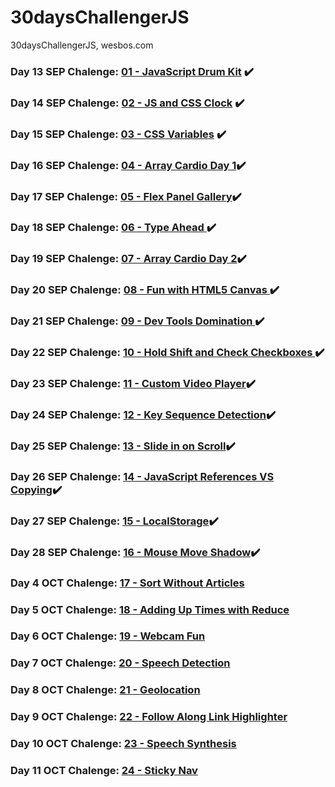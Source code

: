 # 30daysChallengerJS
 30daysChallengerJS, wesbos.com

### Day 13 SEP Chalenge: <a href="https://github.com/jdluis/30daysChallengerJS/tree/main/01%20-%20JavaScript%20Drum%20Kit">01 - JavaScript Drum Kit</a>   :heavy_check_mark:
 
### Day 14 SEP Chalenge: <a href="https://github.com/jdluis/30daysChallengerJS/tree/main/02%20-%20JS%20and%20CSS%20Clock">02 - JS and CSS Clock</a> :heavy_check_mark:
### Day 15 SEP Chalenge: <a href="https://github.com/jdluis/30daysChallengerJS/tree/main/03%20-%20CSS%20Variables">03 - CSS Variables</a> :heavy_check_mark:

### Day 16 SEP Chalenge:  <a href="https://github.com/jdluis/30daysChallengerJS/tree/main/04%20-%20Array%20Cardio%20Day%201">04 - Array Cardio Day 1</a>:heavy_check_mark:

### Day 17 SEP Chalenge: <a href="https://github.com/jdluis/30daysChallengerJS/tree/main/05%20-%20Flex%20Panel%20Gallery" >05 - Flex Panel Gallery</a>:heavy_check_mark:

### Day 18 SEP Chalenge: <a href="https://github.com/jdluis/30daysChallengerJS/tree/main/06%20-%20Type%20Ahead"> 06 - Type Ahead </a>:heavy_check_mark:

### Day 19 SEP Chalenge: <a href="https://github.com/jdluis/30daysChallengerJS/tree/main/07%20-%20Array%20Cardio%20Day%202">07 - Array Cardio Day 2</a>:heavy_check_mark:

### Day 20 SEP Chalenge: <a href="https://github.com/jdluis/30daysChallengerJS/tree/main/08%20-%20Fun%20with%20HTML5%20Canvas">08 - Fun with HTML5 Canvas </a>:heavy_check_mark:

### Day 21 SEP Chalenge: <a href="https://github.com/jdluis/30daysChallengerJS/tree/main/09%20-%20Dev%20Tools%20Domination">09 - Dev Tools Domination </a>:heavy_check_mark:

### Day 22 SEP Chalenge:  <a href="https://github.com/jdluis/30daysChallengerJS/tree/main/10%20-%20Hold%20Shift%20and%20Check%20Checkboxes">10 - Hold Shift and Check Checkboxes </a>:heavy_check_mark:

### Day 23 SEP Chalenge: <a href="https://github.com/jdluis/30daysChallengerJS/tree/main/11%20-%20Custom%20Video%20Player">11 - Custom Video Player</a>:heavy_check_mark:

### Day 24 SEP Chalenge: <a href="https://github.com/jdluis/30daysChallengerJS/tree/main/12%20-%20Key%20Sequence%20Detection">12 - Key Sequence Detection</a>:heavy_check_mark:

### Day 25 SEP Chalenge: <a href="https://github.com/jdluis/30daysChallengerJS/tree/main/13%20-%20Slide%20in%20on%20Scroll">13 - Slide in on Scroll</a>:heavy_check_mark:

### Day 26 SEP Chalenge: <a href="https://github.com/jdluis/30daysChallengerJS/tree/main/14%20-%20JavaScript%20References%20VS%20Copying">14 - JavaScript References VS Copying</a>:heavy_check_mark:

### Day 27 SEP Chalenge: <a href="https://github.com/jdluis/30daysChallengerJS/tree/main/15%20-%20LocalStorage">15 - LocalStorage</a>:heavy_check_mark:

### Day 28 SEP Chalenge: <a href="https://github.com/jdluis/30daysChallengerJS/tree/main/16%20-%20Mouse%20Move%20Shadow">16 - Mouse Move Shadow</a>:heavy_check_mark:

 ### Day 4 OCT Chalenge: <a href="https://github.com/jdluis/30daysChallengerJS/tree/main/17%20-%20Sort%20Without%20Articles">17 - Sort Without Articles</a>

### Day 5 OCT Chalenge: <a href="https://github.com/jdluis/30daysChallengerJS/tree/main/18%20-%20Adding%20Up%20Times%20with%20Reduce">18 - Adding Up Times with Reduce</a>

### Day 6 OCT Chalenge: <a href="https://github.com/jdluis/30daysChallengerJS/tree/main/19%20-%20Webcam%20Fun">19 - Webcam Fun</a>

### Day 7 OCT Chalenge: <a href="https://github.com/jdluis/30daysChallengerJS/tree/main/20%20-%20Speech%20Detection">20 - Speech Detection</a>

### Day 8 OCT Chalenge: <a href="https://github.com/jdluis/30daysChallengerJS/tree/main/21%20-%20Geolocation">21 - Geolocation</a>

### Day 9 OCT Chalenge: <a href="https://github.com/jdluis/30daysChallengerJS/tree/main/22%20-%20Follow%20Along%20Link%20Highlighter">22 - Follow Along Link Highlighter</a>

### Day 10 OCT Chalenge: <a href="https://github.com/jdluis/30daysChallengerJS/tree/main/23%20-%20Speech%20Synthesis">23 - Speech Synthesis</a>

### Day 11 OCT Chalenge: <a href="https://github.com/jdluis/30daysChallengerJS/tree/main/24%20-%20Sticky%20Nav">24 - Sticky Nav</a>

